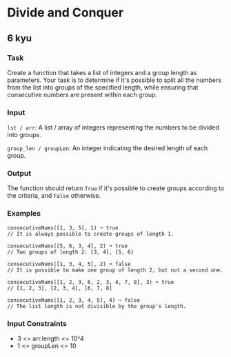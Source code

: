 # Divide and Conquer
## 6 kyu

### Task

Create a function that takes a list of integers and a group length as parameters. Your task is to determine if it's possible to split all the numbers from the list into groups of the specified length, while ensuring that consecutive numbers are present within each group.

### Input

```lst / arr```: A list / array of integers representing the numbers to be divided into groups.

```group_len / groupLen```: An integer indicating the desired length of each group.

### Output

The function should return ```True``` if it's possible to create groups according to the criteria, and ```False``` otherwise.

### Examples
```
consecutiveNums([1, 3, 5], 1) ➞ true
// It is always possible to create groups of length 1.

consecutiveNums([5, 6, 3, 4], 2) ➞ true
// Two groups of length 2: [3, 4], [5, 6]

consecutiveNums([1, 3, 4, 5], 2) ➞ false
// It is possible to make one group of length 2, but not a second one.

consecutiveNums([1, 2, 3, 6, 2, 3, 4, 7, 8], 3) ➞ true
// [1, 2, 3], [2, 3, 4], [6, 7, 8]

consecutiveNums([1, 2, 3, 4, 5], 4) ➞ false
// The list length is not divisible by the group’s length.
```

### Input Constraints

- 3 <= arr.length <= 10^4
- 1 <= groupLen <= 10

